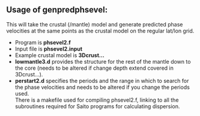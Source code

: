 Usage of genpredphsevel: 
------------------------
This will take the crustal (/mantle) model and generate predicted phase velocities at
the same points as the crustal model on the regular lat/lon grid.  
* Program is **phsevel2.f** 
* Input file is **phsevel2.input**  
* Example crustal model is **3Dcrust...**  
* __lowmantle3.d__ provides the structure for the rest of the mantle down to the core (needs to be altered if change depth extend covered in 3Dcrust...).  
* __perstart2.d__ specifies the periods and the range in which to search for the phase velocities and needs to be altered if you change the periods used.  
There is a makefile used for compiling phsevel2.f, linking to all the subroutines required for Saito programs for calculating dispersion.
